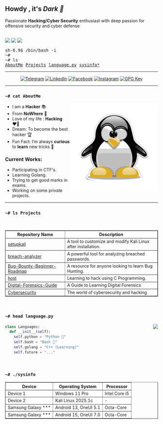 <h2>Howdy , it's <i>Dark 👋</i></h2>
Passionate <b>Hacking/Cyber Security</b> enthusiast with deep passion for offensive security and cyber defense
<br /><br />

<!-- Badges -->
<p>
    <a href="#"><img src="https://img.shields.io/github/followers/ucybers?style=social&label=follow"></a>
    <a href="#"><img src="https://img.shields.io/github/stars/ucybers?style=social"></a>
    <a href="#"><img src="https://komarev.com/ghpvc/?username=ucybers"></a>
    
    
</p>

<!-- Console? -->
<pre>
sh-6.9$ /bin/bash -i
~#
~# ls
<a href="#-cat-AboutMe">AboutMe</a> <a href="#-ls-projects">Projects</a> <a href="#-head-languagepy">language.py</a> <a href="#-sysinfo">sysinfo*</a>
</pre>

<!-- Social Badges-->
<hr />
<p align=center>
    <a href="https://t.me/ucybers" target="_blank"><img
            src="https://img.shields.io/badge/Telegram-%232CA5E0?style=for-the-badge&logoColor=white&logo=telegram"
            alt="Telegram"></a>
    <a href="https://www.linkedin.com/in/ucybers" target="_blank"><img
            src="https://img.shields.io/badge/LinkedIn-%230077B5?style=for-the-badge&logo=linkedin" alt="LinkedIn"></a>
    <a href="https://facebook.com/ucybers" target="_blank"><img
            src="https://img.shields.io/badge/Facebook-%231877F2?style=for-the-badge&logoColor=white&logo=facebook"
            alt="Facebook"></a>
    <a href="https://instagram.com/ucybers" target="_blank"><img
            src="https://img.shields.io/badge/Instagram-%23E4405F?style=for-the-badge&logoColor=white&logo=instagram"
            alt="Instagram"></a>
    <a href="https://github.com/ucybers.gpg" target="_blank"><img
            src="https://img.shields.io/badge/GPG%20Key-%233f4145?style=for-the-badge&logo=gnu-privacy-guard"
            alt="GPG Key"></a>
</p>
<hr />

### `~# cat AboutMe`
<a href="#"><img align="right" height=290 src="assets/tux.svg"></a>

- I am a **Hacker** 📚
- From **NoWhere** 👾 
- Love of my life : **Hacking** ❤️‍🔥
- Dream: To become the best hacker 🏆
- Fun Fact: I’m always **curious** to **learn** new tricks 🧠

### Current Works:
- Participating in CTF's.
- Learning Golang.
- Trying to get good marks in exams.
- Working on some private projects.
<hr />

### `~# ls Projects`
<br>
<table border="1">
    <tr>
        <th>Repository Name</th>
        <th>Description</th>
    </tr>
    <tr>
        <td><a href="https://github.com/ucybers/setupkali">setupkali</a></td>
        <td>A tool to customize and modify Kali Linux after installation.</td>
    </tr>
    <tr>
        <td><a href="https://github.com/UCYBERS/breach-analyzer">breach-analyzer</a></td>
        <td>A powerful tool for analyzing breached passwords.</td>
    </tr>
    <tr>
        <td><a href="https://github.com/UCYBERS/Bug-Bounty-Beginner-Roadmap">Bug-Bounty-Beginner-Roadmap</a></td>
        <td>A resource for anyone looking to learn Bug Hunting.</td>
    </tr>
    <tr>
        <td><a href="https://github.com/UCYBERS/C-Programming-For-Hacking">host</a></td>
        <td>Learning to hack using C Programming.</td>
    </tr>
    <tr>
        <td><a href="https://github.com/UCYBERS/Digital-Forensics-Guide">Digital-Forensics-Guide</a></td>
        <td>A Guide to Learning Digital Forensics</td>
    </tr>
    <tr>
        <td><a href="https://github.com/UCYBERS/Cybersecurity">Cybersecurity</a></td>
        <td>The world of cybersecurity and hacking.</td>
    </tr>
</table>

<br/>

<!-- Languages -->
### `~# head language.py`
<a href="#"><img align="right" height=150 src="https://github-readme-stats.vercel.app/api/top-langs/?username=dark0x0x&layout=compact&theme=react&hide=html,css&hide_border=true&card_width=380&hide_title=true&langs_count=6"></a>

```python
class Languages:
  def __init__(self):
    self.python = "Python 🐍"
    self.bash = "Bash 🔩"
    self.golang = "C++ (Learning)"
    self.future = "..."
```

<br/>

<!-- System Info -->
### `~# ./sysinfo`
<table border="1">
  <tr>
    <th>Device</th>
    <th>Operating System</th>
    <th>Processor</th>
  </tr>
  <tr>
    <td>Device 1</td>
    <td>Windows 11 Pro</td>
    <td>Intel Core i5</td>
  </tr>
  <tr>
    <td>Device 2</td>
    <td>Kali Linux 2025.1c</td>
    <td>-</td>
  </tr>
  <tr>
    <td>Samsung Galaxy ***</td>
    <td>Android 13, OneUI 5.1</td>
    <td>Octa-Core</td>
  </tr>
  <tr>
    <td>Samsung Galaxy ***</td>
    <td>Android 15, OneUI 7.0</td>
    <td>Octa-Core</td>
  </tr>
</table>

<!-- end -->
